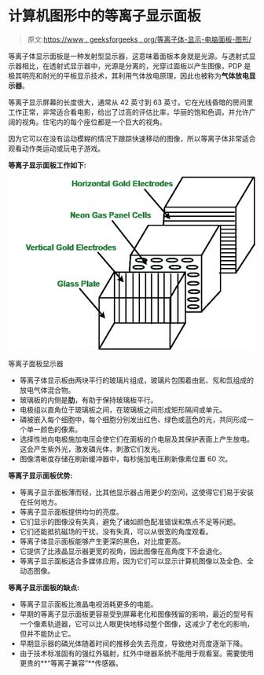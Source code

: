 # 计算机图形中的等离子显示面板

> 原文:[https://www . geeksforgeeks . org/等离子体-显示-电脑面板-图形/](https://www.geeksforgeeks.org/plasma-display-panel-in-computer-graphics/)

等离子体显示面板是一种发射型显示器，这意味着面板本身就是光源。与透射式显示器相比，在透射式显示器中，光源是分离的，光穿过面板以产生图像，PDP 是极其明亮和耐光的平板显示技术，其利用气体放电原理，因此也被称为**气体放电显示器**。

等离子显示屏幕的长度很大，通常从 42 英寸到 63 英寸。它在光线昏暗的房间里工作正常，非常适合看电影，给出了过高的评估比率，华丽的饱和色调，并允许广阔的视角。住宅内的每个座位都是一个巨大的视角。

因为它可以在没有运动模糊的情况下跟踪快速移动的图像，所以等离子体非常适合观看动作类运动或玩电子游戏。

**等离子显示面板工作如下:**

![](img/7c7fcbc8398576f2e2634d807a75573d.png)

等离子面板显示器

*   等离子体显示板由两块平行的玻璃片组成，玻璃片包围着由氦、氖和氙组成的放电气体混合物。
*   玻璃板的内侧是**肋**，有助于保持玻璃板平行。
*   电极组以直角位于玻璃板之间，在玻璃板之间形成矩形隔间或单元。
*   磷被嵌入每个细胞中，每个细胞分别发出红色、绿色或蓝色的光，共同形成一个单一颜色的像素。
*   选择性地向电极施加电压会使它们在面板的介电层及其保护表面上产生放电。这会产生紫外光，激发磷光体，刺激它们发光。
*   图像清晰度存储在刷新缓冲器中，每秒施加电压刷新像素位置 60 次。

**等离子显示面板优势:**

*   等离子显示面板薄而轻，比其他显示器占用更少的空间，这使得它们易于安装在任何地方。
*   等离子显示面板提供均匀的亮度。
*   它们显示的图像没有失真，避免了诸如颜色配准错误和焦点不足等问题。
*   它们还能抵抗磁场的干扰，没有失真，可以从很宽的角度观看。
*   等离子体显示面板能够产生更深的黑色，对比度更高。
*   它提供了比液晶显示器更宽的视角，因此图像在高角度下不会退化。
*   等离子显示面板适合多媒体应用，因为它们可以显示计算机图像以及全色、全动态图像。

**等离子显示面板的缺点:**

*   等离子显示面板比液晶电视消耗更多的电能。
*   早期的等离子显示面板更容易受到屏幕老化和图像残留的影响，最近的型号有一个像素轨道器，它可以比人眼更快地移动整个图像，这减少了老化的影响，但并不能防止它。
*   早期显示器的磷光体随着时间的推移会失去亮度，导致绝对亮度逐渐下降。
*   由于技术标准固有的强红外辐射，红外中继器系统不能用于观看室。需要使用更贵的**“等离子兼容”**传感器。